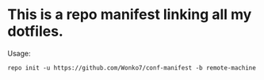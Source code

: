 # This is a repo manifest linking all my dotfiles.

Usage:

`repo init -u https://github.com/Wonko7/conf-manifest -b remote-machine`
